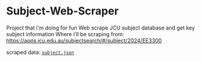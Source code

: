 # Subject-Web-Scraper
Project that i'm doing for fun
 Web scrape JCU subject database and get key subject information
 Where i'll be scraping from: https://apps.jcu.edu.au/subjectsearch/#/subject/2024/EE3300
 
 scraped data: [`subject.json`](/subject.json)
